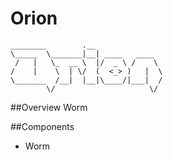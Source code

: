 # Orion
```
________        .__               
\_____  \_______|__| ____   ____  
 /   |   \_  __ \  |/  _ \ /    \ 
/    |    \  | \/  (  <_> )   |  \
\_______  /__|  |__|\____/|___|  /
        \/                     \/
```

##Overview
Worm

##Components
-  Worm
